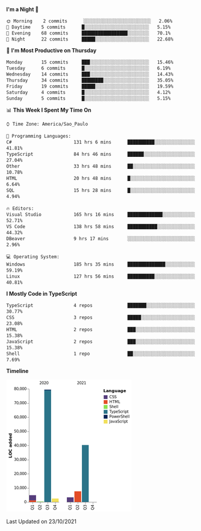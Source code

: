 <!--START_SECTION:waka-->
**I'm a Night 🦉** 

```text
🌞 Morning    2 commits      ░░░░░░░░░░░░░░░░░░░░░░░░░   2.06% 
🌆 Daytime    5 commits      █░░░░░░░░░░░░░░░░░░░░░░░░   5.15% 
🌃 Evening    68 commits     █████████████████░░░░░░░░   70.1% 
🌙 Night      22 commits     █████░░░░░░░░░░░░░░░░░░░░   22.68%

```
📅 **I'm Most Productive on Thursday** 

```text
Monday       15 commits     ███░░░░░░░░░░░░░░░░░░░░░░   15.46% 
Tuesday      6 commits      █░░░░░░░░░░░░░░░░░░░░░░░░   6.19% 
Wednesday    14 commits     ███░░░░░░░░░░░░░░░░░░░░░░   14.43% 
Thursday     34 commits     ████████░░░░░░░░░░░░░░░░░   35.05% 
Friday       19 commits     █████░░░░░░░░░░░░░░░░░░░░   19.59% 
Saturday     4 commits      █░░░░░░░░░░░░░░░░░░░░░░░░   4.12% 
Sunday       5 commits      █░░░░░░░░░░░░░░░░░░░░░░░░   5.15%

```


📊 **This Week I Spent My Time On** 

```text
⌚︎ Time Zone: America/Sao_Paulo

💬 Programming Languages: 
C#                       131 hrs 6 mins      ██████████░░░░░░░░░░░░░░░   41.81% 
TypeScript               84 hrs 46 mins      ██████░░░░░░░░░░░░░░░░░░░   27.04% 
Other                    33 hrs 48 mins      ██░░░░░░░░░░░░░░░░░░░░░░░   10.78% 
HTML                     20 hrs 48 mins      █░░░░░░░░░░░░░░░░░░░░░░░░   6.64% 
SQL                      15 hrs 28 mins      █░░░░░░░░░░░░░░░░░░░░░░░░   4.94%

🔥 Editors: 
Visual Studio            165 hrs 16 mins     █████████████░░░░░░░░░░░░   52.71% 
VS Code                  138 hrs 58 mins     ███████████░░░░░░░░░░░░░░   44.32% 
DBeaver                  9 hrs 17 mins       ░░░░░░░░░░░░░░░░░░░░░░░░░   2.96%

💻 Operating System: 
Windows                  185 hrs 35 mins     ██████████████░░░░░░░░░░░   59.19% 
Linux                    127 hrs 56 mins     ██████████░░░░░░░░░░░░░░░   40.81%

```

**I Mostly Code in TypeScript** 

```text
TypeScript               4 repos             ███████░░░░░░░░░░░░░░░░░░   30.77% 
CSS                      3 repos             █████░░░░░░░░░░░░░░░░░░░░   23.08% 
HTML                     2 repos             ███░░░░░░░░░░░░░░░░░░░░░░   15.38% 
JavaScript               2 repos             ███░░░░░░░░░░░░░░░░░░░░░░   15.38% 
Shell                    1 repo              ██░░░░░░░░░░░░░░░░░░░░░░░   7.69%

```


**Timeline**

![Chart not found](https://raw.githubusercontent.com/jonhoffmam/jonhoffmam/master/charts/bar_graph.png) 


 Last Updated on 23/10/2021
<!--END_SECTION:waka-->
